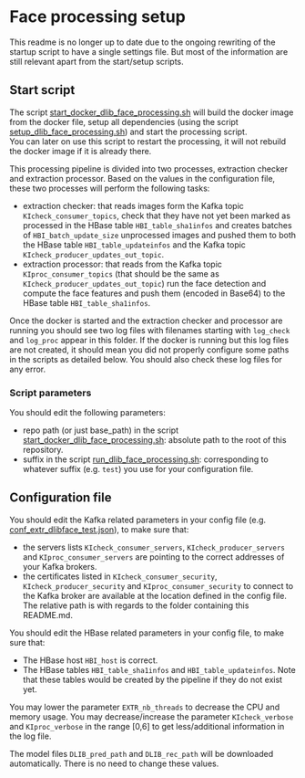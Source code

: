 # Face processing setup

This readme is no longer up to date due to the ongoing rewriting of the startup script
to have a single settings file. But most of the information are still relevant apart from the start/setup scripts.

## Start script

The script [start_docker_dlib_face_processing.sh](start_docker_dlib_face_processing.sh) will build the docker image from the docker file, 
setup all dependencies (using the script [setup_dlib_face_processing.sh](setup_dlib_face_processing.sh)) and start the processing script.  
You can later on use this script to restart the processing, it will not rebuild the docker image if it is already there.


This processing pipeline is divided into two processes, extraction checker and extraction processor.
Based on the values in the configuration file, these two processes will perform the following tasks:
 
- extraction checker: that reads images form the Kafka topic `KIcheck_consumer_topics`,
check that they have not yet been marked as processed in the HBase table `HBI_table_sha1infos`
and creates batches of `HBI_batch_update_size` unprocessed images and pushed them to both 
the HBase table `HBI_table_updateinfos` and the Kafka topic `KIcheck_producer_updates_out_topic`.
- extraction processor: that reads from the Kafka topic `KIproc_consumer_topics` (that should be the same as 
`KIcheck_producer_updates_out_topic`) run the face detection and compute the face features and push them 
(encoded in Base64) to the HBase table `HBI_table_sha1infos`. 

Once the docker is started and the extraction checker and processor are running you should see
two log files with filenames starting with `log_check` and `log_proc` appear in this folder.
If the docker is running but this log files are not created, it should mean you 
did not properly configure some paths in the scripts as detailed below. 
You should also check these log files for any error.  

### Script parameters

You should edit the following parameters:

- repo path (or just base_path) in the script [start_docker_dlib_face_processing.sh](start_docker_dlib_face_processing.sh): absolute path to the root of this repository. 
- suffix in the script [run_dlib_face_processing.sh](run_dlib_face_processing.sh): corresponding to whatever suffix (e.g. `test`) you use for your configuration file.  

## Configuration file

You should edit the Kafka related parameters in your config file (e.g. [conf_extr_dlibface_test.json](../../conf/conf_extr_dlibface_test.json)), 
to make sure that:

- the servers lists `KIcheck_consumer_servers`, `KIcheck_producer_servers` and 
`KIproc_consumer_servers` are pointing to the correct addresses 
of your Kafka brokers.
- the certificates listed in 
`KIcheck_consumer_security`, `KIcheck_producer_security` and `KIproc_consumer_security`
to connect to the Kafka broker are available at the location 
defined in the config file. 
The relative path is with regards to the folder containing this README.md.


You should edit the HBase related parameters in your config file, to make sure that:

- The HBase host `HBI_host` is correct.
- The HBase tables `HBI_table_sha1infos` and `HBI_table_updateinfos`.
Note that these tables would be created by the pipeline if they do not exist yet.

You may lower the parameter `EXTR_nb_threads` to decrease the CPU and memory usage. 
You may decrease/increase the parameter `KIcheck_verbose` and `KIproc_verbose` in the range [0,6] to get less/additional information in 
the log file.

The model files `DLIB_pred_path` and `DLIB_rec_path` will be downloaded automatically. 
There is no need to change these values.
